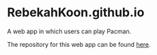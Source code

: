 # RebekahKoon.github.io
A web app in which users can play Pacman.

The repository for this web app can be found [here](https://github.com/kongkaen/Quaranteam).

